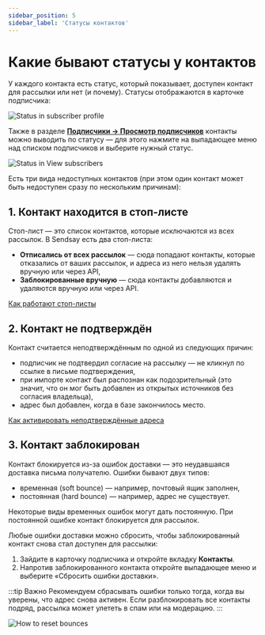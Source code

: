 ```yaml
---
sidebar_position: 5
sidebar_label: 'Статусы контактов'
---
```


# Какие бывают статусы у контактов

У каждого контакта есть статус, который показывает, доступен контакт для рассылки или нет (и почему). Статусы отображаются в карточке подписчика:

![Status in subscriber profile](/img/subscribers/contacts\contact-status/status-in-subscriber-profile.png) <br/>

Также в разделе [**Подписчики → Просмотр подписчиков**](https://app.sendsay.ru/subscribers/contacts) контакты можно выводить по статусу — для этого нажмите на выпадающее меню над списком подписчиков и выберите нужный статус.

![Status in View subscribers](/img/subscribers/contacts\contact-status/status-in-view-subscribers.png) <br/>

Есть три вида недоступных контактов (при этом один контакт может быть недоступен сразу по нескольким причинам):

## 1. Контакт находится в стоп-листе

Стоп-лист — это список контактов, которые исключаются из всех рассылок. В Sendsay есть два стоп-листа:

- **Отписались от всех рассылок** — сюда попадают контакты, которые отказались от ваших рассылок, и адреса из него нельзя удалять вручную или через API,
- **Заблокированные вручную** — сюда контакты добавляются и удаляются вручную или через API.

[Как работают стоп-листы](https://docs.sendsay.ru/subscribers/contacts/stop-lists)

## 2. Контакт не подтверждён

Контакт считается неподтверждённым по одной из следующих причин:

- подписчик не подтвердил согласие на рассылку — не кликнул по ссылке в письме подтверждения,
- при импорте контакт был распознан как подозрительный (это значит, что он мог быть добавлен из открытых источников без согласия владельца),
- адрес был добавлен, когда в базе закончилось место.

[Как активировать неподтверждённые адреса](https://docs.sendsay.ru/subscribers/contacts/how-to-activate-inactive-contacts)

## 3. Контакт заблокирован

Контакт блокируется из-за ошибок доставки — это неудавшаяся доставка письма получателю. Ошибки бывают двух типов:

- временная (soft bounce) — например, почтовый ящик заполнен,
- постоянная (hard bounce) — например, адрес не существует.

Некоторые виды временных ошибок могут дать постоянную. При постоянной ошибке контакт блокируется для рассылок.

Любые ошибки доставки можно сбросить, чтобы заблокированный контакт снова стал доступен для рассылки:

1. Зайдите в карточку подписчика и откройте вкладку **Контакты**.
2. Напротив заблокированного контакта откройте выпадающее меню и выберите «Сбросить ошибки доставки».

:::tip Важно
Рекомендуем сбрасывать ошибки только тогда, когда вы уверены, что адрес снова активен. Если разблокировать все контакты подряд, рассылка может улететь в спам или на модерацию.
:::

![How to reset bounces](/img/subscribers/contacts\contact-status/how-to-reset-bounces.png) <br/>
